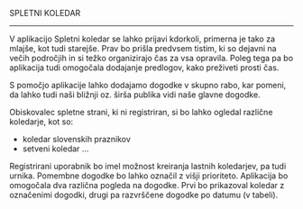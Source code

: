 SPLETNI KOLEDAR
________________
V aplikacijo Spletni koledar se lahko prijavi kdorkoli, primerna je tako za mlajše, kot tudi starejše. Prav bo prišla predvsem tistim, ki so dejavni na večih področjih in si težko organizirajo čas za vsa opravila. Poleg tega pa bo aplikacija tudi omogočala dodajanje predlogov, kako preživeti prosti čas.

S pomočjo aplikacije lahko dodajamo dogodke v skupno rabo, kar pomeni, da lahko tudi naši bližnji oz. širša publika vidi naše glavne dogodke.

Obiskovalec spletne strani, ki ni registriran, si bo lahko ogledal različne koledarje, kot so:
- koledar slovenskih praznikov
- setveni koledar
...

Registrirani uporabnik bo imel možnost kreiranja lastnih koledarjev, pa tudi urnika. Pomembne dogodke bo lahko označil z višji prioriteto. Aplikacija bo omogočala dva različna pogleda na dogodke. Prvi bo prikazoval koledar z označenimi dogodki, drugi pa razvrščene dogodke po datumu (v tabeli).
